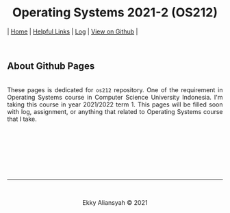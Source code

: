 <h1 style="text-align: center"> Operating Systems 2021-2 (OS212) </h1>

| <a href="/os212/index.md">Home</a> | <a href="/LINKS/">Helpful Links</a> | <a href="/os212/TXT/mylog.txt" target="_blank">Log</a> | <a href="https://github.com/ealiansyah/os212" target="_blank">View on Github</a> |

<div style="text-align: justify">
    <br>
    <h2>About Github Pages</h2>
    <br>
    These pages is dedicated for <code>os212</code> repository. One of the requirement in Operating Systems
    course in Computer Science University Indonesia. I'm taking this course in year 2021/2022 term 1.
    This pages will be filled soon with log, assignment, or anything that related to 
    Operating Systems course that I take.
    <br>
    <br>
    <br>
    <br>
    <br>
    <br>
    <br>
    <br>
</div>

---

<br>

<p align="center">
    Ekky Aliansyah &copy; 2021
</p>
